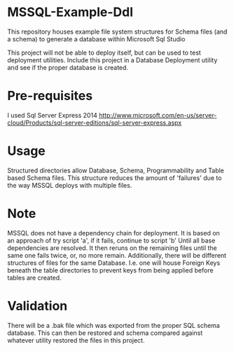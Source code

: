# MSSQL-Example-Ddl
This repository houses example file system structures for Schema files (and a schema) to generate a database within Microsoft Sql Studio

This project will not be able to deploy itself, but can be used to test deployment utilities.  Include this project in a Database Deployment utility and see if the proper database is created.

# Pre-requisites 
I used Sql Server Express 2014 http://www.microsoft.com/en-us/server-cloud/Products/sql-server-editions/sql-server-express.aspx

# Usage
Structured directories allow Database, Schema, Programmability and Table based Schema files.  This structure reduces the amount of 'failures' due to the way MSSQL deploys with multiple files.

# Note
MSSQL does not have a dependency chain for deployment.  It is based on an approach of try script 'a', if it fails, continue to script 'b' Until all base dependencies are resolved.  It then reruns on the remaining files until the same one fails twice, or, no more remain.
Additionally, there will be different structures of files for the same Database. I.e. one will house Foreign Keys beneath the table directories to prevent keys from being applied before tables are created.

# Validation
There will be a .bak file which was exported from the proper SQL schema database.  This can then be restored and schema compared against whatever utility restored the files in this project.